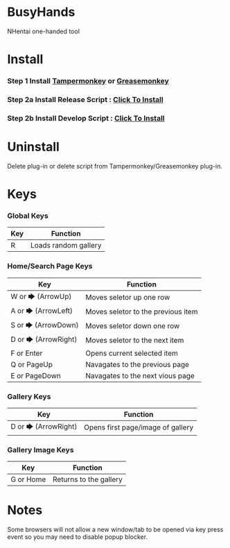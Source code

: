 # BusyHands
NHentai one-handed tool

# Install
### Step 1 Install [Tampermonkey](http://tampermonkey.net/) or [Greasemonkey](https://www.greasespot.net/)
### Step 2a Install Release Script : [Click To Install](https://human177013.github.io/BusyHands/busyhands.user.js)
### Step 2b Install Develop Script : [Click To Install](https://human177013.github.io/BusyHands/busyhands-dev.user.js)

# Uninstall
Delete plug-in or delete script from Tampermonkey/Greasemonkey plug-in.

# Keys
### Global Keys
| Key | Function |
| ----------- | ----------- |
| R | Loads random gallery |

### Home/Search Page Keys
| Key | Function |
| ----------- | ----------- |
| W or 🡆 (ArrowUp) | Moves seletor up one row |
| A or 🡆 (ArrowLeft) | Moves seletor to the previous item |
| S or 🡆 (ArrowDown) | Moves seletor down one row |
| D or 🡆 (ArrowRight) | Moves seletor to the next item |
| F or Enter | Opens current selected item |
| Q or PageUp | Navagates to the previous page |
| E or PageDown | Navagates to the next vious page |

### Gallery Keys
| Key | Function |
| ----------- | ----------- |
| D or 🡆 (ArrowRight) | Opens first page/image of gallery |

### Gallery Image Keys
| Key | Function |
| ----------- | ----------- |
| G or Home | Returns to the gallery |

# Notes
Some browsers will not allow a new window/tab to be opened via key press event so you may need to disable popup blocker.